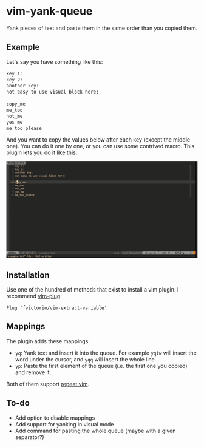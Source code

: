 # vim-yank-queue

Yank pieces of text and paste them in the same order than you copied them.

## Example

Let's say you have something like this:

```
key 1:
key 2:
another key:
not easy to use visual block here:

copy_me
me_too
not_me
yes_me
me_too_please
```

And you want to copy the values below after each key (except the middle one).
You can do it one by one, or you can use some contrived macro. This plugin
lets you do it like this:

![vim-yank-queue demo](/img/demo.gif)

## Installation

Use one of the hundred of methods that exist to install a vim plugin. I recommend [vim-plug](https://github.com/junegunn/vim-plug):

```
Plug 'fvictorio/vim-extract-variable'
```

## Mappings

The plugin adds these mappings:

- `yq`: Yank text and insert it into the queue. For example `yqiw` will insert
  the word under the cursor, and `yqq` will insert the whole line.
- `yp`: Paste the first element of the queue (i.e. the first one you copied) and
  remove it.

Both of them support [repeat.vim](https://github.com/tpope/vim-repeat).

## To-do

- Add option to disable mappings
- Add support for yanking in visual mode
- Add command for pasting the whole queue (maybe with a given separator?)
